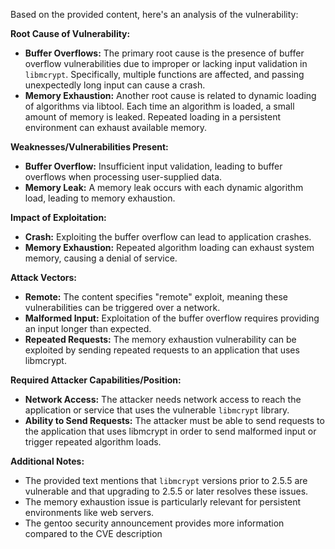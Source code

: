 Based on the provided content, here's an analysis of the vulnerability:

**Root Cause of Vulnerability:**

*   **Buffer Overflows:** The primary root cause is the presence of buffer overflow vulnerabilities due to improper or lacking input validation in `libmcrypt`. Specifically, multiple functions are affected, and passing unexpectedly long input can cause a crash.
*   **Memory Exhaustion:**  Another root cause is related to dynamic loading of algorithms via libtool. Each time an algorithm is loaded, a small amount of memory is leaked. Repeated loading in a persistent environment can exhaust available memory.

**Weaknesses/Vulnerabilities Present:**

*   **Buffer Overflow:**  Insufficient input validation, leading to buffer overflows when processing user-supplied data.
*   **Memory Leak:** A memory leak occurs with each dynamic algorithm load, leading to memory exhaustion.

**Impact of Exploitation:**

*   **Crash:** Exploiting the buffer overflow can lead to application crashes.
*   **Memory Exhaustion:** Repeated algorithm loading can exhaust system memory, causing a denial of service.

**Attack Vectors:**

*   **Remote:** The content specifies "remote" exploit, meaning these vulnerabilities can be triggered over a network.
*   **Malformed Input:**  Exploitation of the buffer overflow requires providing an input longer than expected.
*   **Repeated Requests:** The memory exhaustion vulnerability can be exploited by sending repeated requests to an application that uses libmcrypt.

**Required Attacker Capabilities/Position:**

*   **Network Access:** The attacker needs network access to reach the application or service that uses the vulnerable `libmcrypt` library.
*   **Ability to Send Requests:** The attacker must be able to send requests to the application that uses libmcrypt in order to send malformed input or trigger repeated algorithm loads.

**Additional Notes:**

*   The provided text mentions that `libmcrypt` versions prior to 2.5.5 are vulnerable and that upgrading to 2.5.5 or later resolves these issues.
*   The memory exhaustion issue is particularly relevant for persistent environments like web servers.
*   The gentoo security announcement provides more information compared to the CVE description